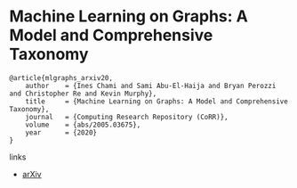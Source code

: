 # Machine Learning on Graphs: A Model and Comprehensive Taxonomy

```
@article{mlgraphs_arxiv20,
	author    = {Ines Chami and Sami Abu-El-Haija and Bryan Perozzi and Christopher Re and Kevin Murphy},
	title     = {Machine Learning on Graphs: A Model and Comprehensive Taxonomy},
	journal   = {Computing Research Repository (CoRR)},
	volume    = {abs/2005.03675},
	year      = {2020}
}
```

links
- [arXiv](https://arxiv.org/abs/2005.03675)
